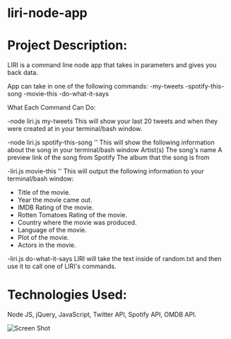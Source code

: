 # liri-node-app

# Project Description:

LIRI is a command line node app that takes in parameters and gives you back data.

App can take in one of the following commands:
-my-tweets
-spotify-this-song
-movie-this
-do-what-it-says

What Each Command Can Do:

-node liri.js my-tweets
This will show your last 20 tweets and when they were created at in your terminal/bash window.

-node liri.js spotify-this-song '<song name here>'
This will show the following information about the song in your terminal/bash window
Artist(s)
The song's name
A preview link of the song from Spotify
The album that the song is from
  
-liri.js movie-this '<movie name here>'
  This will output the following information to your terminal/bash window:

  * Title of the movie.
  * Year the movie came out.
  * IMDB Rating of the movie.
  * Rotten Tomatoes Rating of the movie.
  * Country where the movie was produced.
  * Language of the movie.
  * Plot of the movie.
  * Actors in the movie.
  
-liri.js do-what-it-says
LIRI will take the text inside of random.txt and then use it to call one of LIRI's commands.
  
# Technologies Used: 

Node JS, jQuery, JavaScript, Twitter API, Spotify API, OMDB API. 


![Screen Shot](https://github.com/dinaizida/TrainTime/blob/master/assets/images/......)
